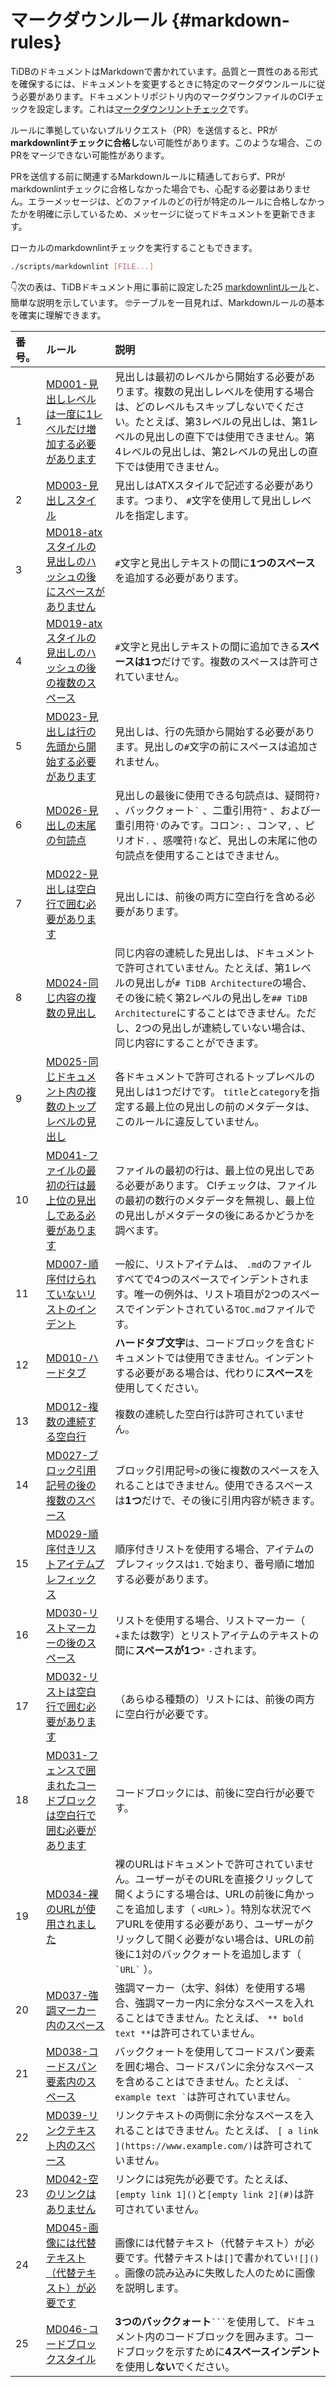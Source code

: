 # マークダウンルール {#markdown-rules}

TiDBのドキュメントはMarkdownで書かれています。品質と一貫性のある形式を確保するには、ドキュメントを変更するときに特定のマークダウンルールに従う必要があります。ドキュメントリポジトリ内のマークダウンファイルのCIチェックを設定します。これは[マークダウンリントチェック](https://github.com/DavidAnson/markdownlint/blob/master/doc/Rules.md)です。

ルールに準拠していないプルリクエスト（PR）を送信すると、PRが**markdownlintチェックに合格し**ない可能性があります。このような場合、このPRをマージできない可能性があります。

PRを送信する前に関連するMarkdownルールに精通しておらず、PRがmarkdownlintチェックに合格しなかった場合でも、心配する必要はありません。エラーメッセージは、どのファイルのどの行が特定のルールに合格しなかったかを明確に示しているため、メッセージに従ってドキュメントを更新できます。

ローカルのmarkdownlintチェックを実行することもできます。

```bash
./scripts/markdownlint [FILE...]
```

👇次の表は、TiDBドキュメント用に事前に設定した25 [markdownlintルール](https://github.com/DavidAnson/markdownlint/blob/master/doc/Rules.md)と、簡単な説明を示しています。 🤓テーブルを一目見れば、Markdownルールの基本を確実に理解できます。

| 番号。 | ルール                                                                                                                                                                          | 説明                                                                                                                                                                    |
| :-- | :--------------------------------------------------------------------------------------------------------------------------------------------------------------------------- | :-------------------------------------------------------------------------------------------------------------------------------------------------------------------- |
| 1   | [MD001-見出しレベルは一度に1レベルだけ増加する必要があります](https://github.com/DavidAnson/markdownlint/blob/master/doc/Rules.md#md001---heading-levels-should-only-increment-by-one-level-at-a-time) | 見出しは最初のレベルから開始する必要があります。複数の見出しレベルを使用する場合は、どのレベルもスキップしないでください。たとえば、第3レベルの見出しは、第1レベルの見出しの直下では使用できません。第4レベルの見出しは、第2レベルの見出しの直下では使用できません。                                  |
| 2   | [MD003-見出しスタイル](https://github.com/DavidAnson/markdownlint/blob/master/doc/Rules.md#md003---heading-style)                                                                   | 見出しはATXスタイルで記述する必要があります。つまり、 `#`文字を使用して見出しレベルを指定します。                                                                                                                  |
| 3   | [MD018-atxスタイルの見出しのハッシュの後にスペースがありません](https://github.com/DavidAnson/markdownlint/blob/master/doc/Rules.md#md018---no-space-after-hash-on-atx-style-heading)                  | `#`文字と見出しテキストの間に**1つのスペース**を追加する必要があります。                                                                                                                              |
| 4   | [MD019-atxスタイルの見出しのハッシュの後の複数のスペース](https://github.com/DavidAnson/markdownlint/blob/master/doc/Rules.md#md019---multiple-spaces-after-hash-on-atx-style-heading)              | `#`文字と見出しテキストの間に追加できる**スペースは1つ**だけです。複数のスペースは許可されていません。                                                                                                               |
| 5   | [MD023-見出しは行の先頭から開始する必要があります](https://github.com/DavidAnson/markdownlint/blob/master/doc/Rules.md#md023---headings-must-start-at-the-beginning-of-the-line)                  | 見出しは、行の先頭から開始する必要があります。見出しの`#`文字の前にスペースは追加されません。                                                                                                                      |
| 6   | [MD026-見出しの末尾の句読点](https://github.com/DavidAnson/markdownlint/blob/master/doc/Rules.md#md026---trailing-punctuation-in-heading)                                              | 見出しの最後に使用できる句読点は、疑問符`?` 、バッククォート`` ` `` 、二重引用符`"` 、および一重引用符`'`のみです。コロン`:` 、コンマ`,` 、ピリオド`.` 、感嘆符`!`など、見出しの末尾に他の句読点を使用することはできません。                                       |
| 7   | [MD022-見出しは空白行で囲む必要があります](https://github.com/DavidAnson/markdownlint/blob/master/doc/Rules.md#md022---headings-should-be-surrounded-by-blank-lines)                          | 見出しには、前後の両方に空白行を含める必要があります。                                                                                                                                           |
| 8   | [MD024-同じ内容の複数の見出し](https://github.com/DavidAnson/markdownlint/blob/master/doc/Rules.md#md024---multiple-headings-with-the-same-content)                                     | 同じ内容の連続した見出しは、ドキュメントで許可されていません。たとえば、第1レベルの見出しが`# TiDB Architecture`の場合、その後に続く第2レベルの見出しを`## TiDB Architecture`にすることはできません。ただし、2つの見出しが連続していない場合は、同じ内容にすることができます。        |
| 9   | [MD025-同じドキュメント内の複数のトップレベルの見出し](https://github.com/DavidAnson/markdownlint/blob/master/doc/Rules.md#md025---multiple-top-level-headings-in-the-same-document)                | 各ドキュメントで許可されるトップレベルの見出しは1つだけです。 `title`と`category`を指定する最上位の見出しの前のメタデータは、このルールに違反していません。                                                                               |
| 10  | [MD041-ファイルの最初の行は最上位の見出しである必要があります](https://github.com/DavidAnson/markdownlint/blob/master/doc/Rules.md#md041---first-line-in-file-should-be-a-top-level-heading)            | ファイルの最初の行は、最上位の見出しである必要があります。 CIチェックは、ファイルの最初の数行のメタデータを無視し、最上位の見出しがメタデータの後にあるかどうかを調べます。                                                                               |
| 11  | [MD007-順序付けられていないリストのインデント](https://github.com/DavidAnson/markdownlint/blob/master/doc/Rules.md#md007---unordered-list-indentation)                                          | 一般に、リストアイテムは、 `.md`のファイルすべてで4つのスペースでインデントされます。唯一の例外は、リスト項目が2つのスペースでインデントされている`TOC.md`ファイルです。                                                                          |
| 12  | [MD010-ハードタブ](https://github.com/DavidAnson/markdownlint/blob/master/doc/Rules.md#md010---hard-tabs)                                                                         | **ハードタブ文字**は、コードブロックを含むドキュメントでは使用できません。インデントする必要がある場合は、代わりに<strong>スペース</strong>を使用してください。                                                                            |
| 13  | [MD012-複数の連続する空白行](https://github.com/DavidAnson/markdownlint/blob/master/doc/Rules.md#md012---multiple-consecutive-blank-lines)                                             | 複数の連続した空白行は許可されていません。                                                                                                                                                 |
| 14  | [MD027-ブロック引用記号の後の複数のスペース](https://github.com/DavidAnson/markdownlint/blob/master/doc/Rules.md#md027---multiple-spaces-after-blockquote-symbol)                              | ブロック引用記号`>`の後に複数のスペースを入れることはできません。使用できるスペースは**1つ**だけで、その後に引用内容が続きます。                                                                                                  |
| 15  | [MD029-順序付きリストアイテムプレフィックス](https://github.com/DavidAnson/markdownlint/blob/master/doc/Rules.md#md029---ordered-list-item-prefix)                                             | 順序付きリストを使用する場合、アイテムのプレフィックスは`1.`で始まり、番号順に増加する必要があります。                                                                                                                 |
| 16  | [MD030-リストマーカーの後のスペース](https://github.com/DavidAnson/markdownlint/blob/master/doc/Rules.md#md030---spaces-after-list-markers)                                                | リストを使用する場合、リストマーカー（ `+`または数字）とリストアイテムのテキストの間に**スペースが1つ**`*` `-`されます。                                                                                                  |
| 17  | [MD032-リストは空白行で囲む必要があります](https://github.com/DavidAnson/markdownlint/blob/master/doc/Rules.md#md032---lists-should-be-surrounded-by-blank-lines)                             | （あらゆる種類の）リストには、前後の両方に空白行が必要です。                                                                                                                                        |
| 18  | [MD031-フェンスで囲まれたコードブロックは空白行で囲む必要があります](https://github.com/DavidAnson/markdownlint/blob/master/doc/Rules.md#md031---fenced-code-blocks-should-be-surrounded-by-blank-lines)   | コードブロックには、前後に空白行が必要です。                                                                                                                                                |
| 19  | [MD034-裸のURLが使用されました](https://github.com/DavidAnson/markdownlint/blob/master/doc/Rules.md#md034---bare-url-used)                                                             | 裸のURLはドキュメントで許可されていません。ユーザーがそのURLを直接クリックして開くようにする場合は、URLの前後に角かっこを追加します（ `<URL>` ）。特別な状況でベアURLを使用する必要があり、ユーザーがクリックして開く必要がない場合は、URLの前後に1対のバッククォートを追加します（ `` `URL` `` ）。 |
| 20  | [MD037-強調マーカー内のスペース](https://github.com/DavidAnson/markdownlint/blob/master/doc/Rules.md#md037---spaces-inside-emphasis-markers)                                             | 強調マーカー（太字、斜体）を使用する場合、強調マーカー内に余分なスペースを入れることはできません。たとえば、 `** bold text **`は許可されていません。                                                                                   |
| 21  | [MD038-コードスパン要素内のスペース](https://github.com/DavidAnson/markdownlint/blob/master/doc/Rules.md#md038---spaces-inside-code-span-elements)                                         | バッククォートを使用してコードスパン要素を囲む場合、コードスパンに余分なスペースを含めることはできません。たとえば、 `` ` example text ` ``は許可されていません。                                                                          |
| 22  | [MD039-リンクテキスト内のスペース](https://github.com/DavidAnson/markdownlint/blob/master/doc/Rules.md#md039---spaces-inside-link-text)                                                   | リンクテキストの両側に余分なスペースを入れることはできません。たとえば、 `[ a link ](https://www.example.com/)`は許可されていません。                                                                                |
| 23  | [MD042-空のリンクはありません](https://github.com/DavidAnson/markdownlint/blob/master/doc/Rules.md#md042---no-empty-links)                                                              | リンクには宛先が必要です。たとえば、 `[empty link 1]()`と`[empty link 2](#)`は許可されていません。                                                                                                  |
| 24  | [MD045-画像には代替テキスト（代替テキスト）が必要です](https://github.com/DavidAnson/markdownlint/blob/master/doc/Rules.md#md045---images-should-have-alternate-text-alt-text)                      | 画像には代替テキスト（代替テキスト）が必要です。代替テキストは`[]`で書かれてい`![]()` 。画像の読み込みに失敗した人のために画像を説明します。                                                                                          |
| 25  | [MD046-コードブロックスタイル](https://github.com/DavidAnson/markdownlint/blob/master/doc/Rules.md#md046---code-block-style)                                                            | **3つのバッククォート**` ``` `を使用して、ドキュメント内のコードブロックを囲みます。コードブロックを示すために<strong>4スペースインデント</strong>を使用し<strong>ない</strong>でください。                                                 |
